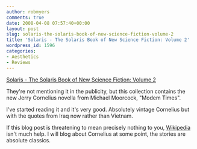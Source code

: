 ```yaml
---
author: robmyers
comments: true
date: 2008-04-08 07:57:40+00:00
layout: post
slug: solaris-the-solaris-book-of-new-science-fiction-volume-2
title: 'Solaris - The Solaris Book of New Science Fiction: Volume 2'
wordpress_id: 1596
categories:
- Aesthetics
- Reviews
---
```


[Solaris - The Solaris Book of New Science Fiction: Volume 2](http://www.solarisbooks.com/books/newbookscifi2/newbooksf2.asp)  
  
They're not mentioning it in the publicity, but this collection contains the new Jerry Cornelius novella from Michael Moorcock, "Modem Times".  
  
I've started reading it and it's very good. Absolutely vintage Cornelius but with the quotes from Iraq now rather than Vietnam.  
  
If this blog post is threatening to mean precisely nothing to you, [Wikipedia](http://en.wikipedia.org/wiki/Jerry_Cornelius) isn't much help. I will blog about Cornelius at some point, the stories are absolute classics.  


